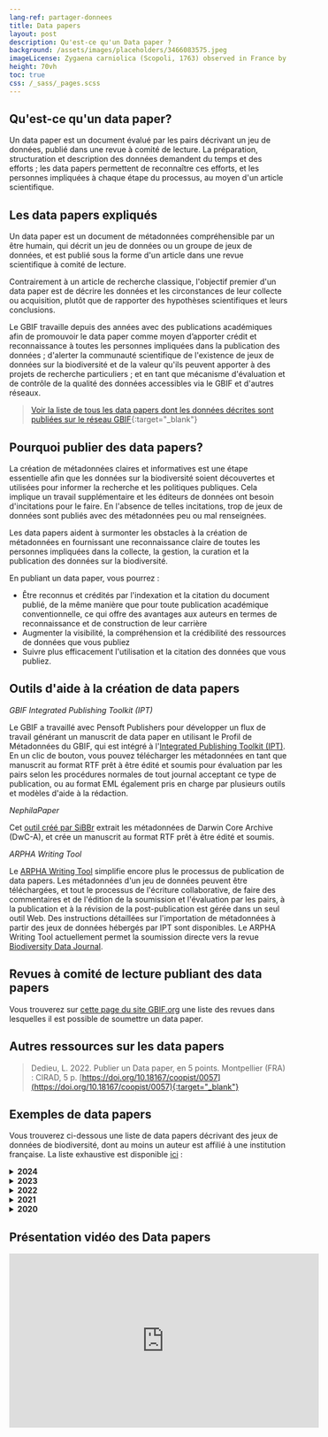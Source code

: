 ```yaml
---
lang-ref: partager-donnees
title: Data papers
layout: post
description: Qu'est-ce qu'un Data paper ?
background: /assets/images/placeholders/3466083575.jpeg
imageLicense: Zygaena carniolica (Scopoli, 1763) observed in France by Christoph Moning (licensed under http://creativecommons.org/licenses/by/4.0/)
height: 70vh
toc: true
css: /_sass/_pages.scss
---
```


## Qu'est-ce qu'un data paper?

Un data paper est un document évalué par les pairs décrivant un jeu de données, publié dans une revue à comité de lecture. 
La préparation, structuration et description des données demandent du temps et des efforts ; les data papers permettent de reconnaître ces efforts, et les personnes impliquées à chaque étape du processus, au moyen d'un article scientifique.



## Les data papers expliqués

Un data paper est un document de métadonnées compréhensible par un être humain, qui décrit un jeu de données ou un groupe de jeux de données, et est publié sous la forme d'un article dans une revue scientifique à comité de lecture.

Contrairement à un article de recherche classique, l'objectif premier d'un data paper est de décrire les données et les circonstances de leur collecte ou acquisition, plutôt que de rapporter des hypothèses scientifiques et leurs conclusions.

Le GBIF travaille depuis des années avec des publications académiques afin de promouvoir le data paper comme moyen d’apporter crédit et reconnaissance à toutes les personnes impliquées dans la publication des données ; d'alerter la communauté scientifique de l'existence de jeux de données sur la biodiversité et de la valeur qu'ils peuvent apporter à des projets de recherche particuliers ; et en tant que mécanisme d'évaluation et de contrôle de la qualité des données accessibles via le GBIF et d'autres réseaux.

>[Voir la liste de tous les data papers dont les données décrites sont publiées sur le réseau GBIF](https://www.gbif.org/fr/resource/search?contentType=literature&topics=DATA_PAPER&relevance=GBIF_PUBLISHED){:target="_blank"}


## Pourquoi publier des data papers?

La création de métadonnées claires et informatives est une étape essentielle afin que les données sur la biodiversité soient découvertes et utilisées pour informer la recherche et les politiques publiques. Cela implique un travail supplémentaire et les éditeurs de données ont besoin d'incitations pour le faire. En l'absence de telles incitations, trop de jeux de données sont publiés avec des métadonnées peu ou mal renseignées.

Les data papers aident à surmonter les obstacles à la création de métadonnées en fournissant une reconnaissance claire de toutes les personnes impliquées dans la collecte, la gestion, la curation et la publication des données sur la biodiversité.

En publiant un data paper, vous pourrez :

- Être reconnus et crédités par l'indexation et la citation du document publié, de la même manière que pour toute publication académique conventionnelle, ce qui offre des avantages aux auteurs en termes de reconnaissance et de construction de leur carrière
- Augmenter la visibilité, la compréhension et la crédibilité des ressources de données que vous publiez
- Suivre plus efficacement l'utilisation et la citation des données que vous publiez.


## Outils d'aide à la création de data papers

*GBIF Integrated Publishing Toolkit (IPT)*

Le GBIF a travaillé avec Pensoft Publishers pour développer un flux de travail générant un manuscrit de data paper en utilisant le Profil de Métadonnées du GBIF, qui est intégré à l'<a href="https://www.gbif.org/fr/ipt" target="_blank">Integrated Publishing Toolkit (IPT)</a>. En un clic de bouton, vous pouvez télécharger les métadonnées en tant que manuscrit au format RTF prêt à être édité et soumis pour évaluation par les pairs selon les procédures normales de tout journal acceptant ce type de publication, ou au format EML également pris en charge par plusieurs outils et modèles d'aide à la rédaction.

*NephilaPaper*

Cet <a href="https://ferramentas.sibbr.gov.br/nephila/" target="_blank">outil créé par SiBBr</a> extrait les métadonnées de Darwin Core Archive (DwC-A), et crée un manuscrit au format RTF prêt à être édité et soumis.
  
*ARPHA Writing Tool*

Le <a href="https://arpha.pensoft.net/" target="_blank">ARPHA Writing Tool</a> simplifie encore plus le processus de publication de data papers. Les métadonnées d'un jeu de données peuvent être téléchargées, et tout le processus de l'écriture collaborative, de faire des commentaires et de l'édition de la soumission et l'évaluation par les pairs, à la publication et à la révision de la post-publication est gérée dans un seul outil Web. Des instructions détaillées sur l'importation de métadonnées à partir des jeux de données hébergés par IPT sont disponibles.
Le ARPHA Writing Tool actuellement permet la soumission directe vers la revue <a href="https://bdj.pensoft.net/" target="_blank">Biodiversity Data Journal</a>.

## Revues à comité de lecture publiant des data papers

Vous trouverez sur <a href="https://www.gbif.org/data-papers" target="_blank">cette page du site GBIF.org</a> une liste des revues dans lesquelles il est possible de soumettre un data paper.


## Autres ressources sur les data papers

> Dedieu, L. 2022. Publier un Data paper, en 5 points. Montpellier (FRA) : CIRAD, 5 p. [https://doi.org/10.18167/coopist/0057](https://doi.org/10.18167/coopist/0057){:target="_blank"}


## Exemples de data papers
Vous trouverez ci-dessous une liste de data papers décrivant des jeux de données de biodiversité, dont au moins un auteur est affilié à une institution française. La liste exhaustive est disponible [ici](https://www.gbif.org/resource/search?contentType=literature&topics=DATA_PAPER&relevance=GBIF_PUBLISHED&countriesOfResearcher=FR) :

<details>
<summary><b>2024</b></summary>
 <ul>
  <li>Pozsgai, G., Lhoumeau, S., Amorim, I. R., Boieiro, M., Cardoso, P., Costa, R., Ferreira, M. T., Leite, A., Malumbres-Olarte, J., Oyarzabal, G., Rigal, F., Ros-Prieto, A., Santos, A. M. C., Gabriel, R., & Borges, P. a. V. (2024). The BALA project: A pioneering monitoring of Azorean forest invertebrates over two decades (1999–2022). <i> Scientific Data, 11</i>(1) <a href="https://doi.org/10.1038/s41597-024-03174-7" target="_blank">https://doi.org/10.1038/s41597-024-03174-7</a></li>
  <li>Gabriel, R., Morgado, L. N., Borges, P. a. V., Coelho, M. C. M., Aranda, S. C., Henriques, D. S. G., Sérgio, C., Hespanhol, H., Pereira, F., Sim-Sim, M., & Ah-Peng, C. (2024). The MOVECLIM – AZORES project: Bryophytes from Pico Island along an elevation gradient. <i>Biodiversity Data Journal, 12,</i> Art. e117890. <a href="https://doi.org/10.3897/BDJ.12.e117890" target="_blank">https://doi.org/10.3897/BDJ.12.e117890</a></li>
  <li>Brown, G. G., Demetrio, W. C., Gabriac, Q., Pasini, A., Korasaki, V., Oliveira, L. J., Santos, J. C. F. D., Torres, E., Galerani, P. R., Gazziero, D. L. P., Benito, N. P., Nunes, D. H., Santos, A., Ferreira, T., Nadolny, H. S., Bartz, M. L. C., Maschio, W., Dudas, R. T., Zagatto, M. R. G., . . . Mathieu, J. (2024). Soil macrofauna communities in Brazilian land-use systems. <i>Biodiversity Data Journal, 12,</i> Art. e115000. <a href="https://doi.org/10.3897/BDJ.12.e115000" target="_blank">https://doi.org/10.3897/BDJ.12.e115000</a></li>
</ul>
</details>


<details>
  <summary><b>2023</b></summary>
  <ul>
    <li>Schmider-Martínez, A., Maturana, C., Poveda, Y., Rosenfeld, S., López-Farrán, Z., Saucède, T., Poulin, E., & González-Wevar, C. (2023). <i>Laevilacunaria</i> (Mollusca, Gastropoda) in the Southern Ocean: A comprehensive occurrence dataset. <i>Biodiversity Data Journal, 11</i> Art. e111982. <a href="https://doi.org/10.3897/BDJ.11.e111982" target="_blank">https://doi.org/10.3897/BDJ.11.e111982</a></li>
    <li>Sukkanon, C., Suwonkerd, W., Thanispong, K., Saeung, M., Jhaiaun, P., Pimnon, S., Thongkhao, K., Manguin, S., & Chareonviriyaphap, T. (2023). Distribution of mosquitoes (Diptera: Culicidae) in Thailand: a  dataset. <i>Gigabyte, 2023,</i> 1–7. <a href="https://doi.org/10.46471/gigabyte.90" target="_blank">https://doi.org/10.46471/gigabyte.90</a></li>
    <li>Lacoeuilhe, A., Percevault, L., Ichter, J., Gourdain, P., Herard, K., Michaud, H., Poncet, L., Ramage, T., Roquinarc’h, O., & Withers, P. (2023). All taxa biodiversity inventory of the Bois de Bouis estate (Var, France): a 10-year public-private partnership. <i>Biodiversity Data Journal, 11,</i> Art. 103280. <a href="https://doi.org/10.3897/bdj.11.e103280" target="_blank">https://doi.org/10.3897/bdj.11.e103280</a></li>
  </ul>
</details>

<details>
  <summary><b>2022</b></summary>
  <ul>
  <li>Pradel, J., Bouilloud, M., Loiseau, A., Piry, S., Galan, M., Artige, E., Castel, G., Ferrero, J., Gallet, R., Thuel, G., Vieira, N., & Charbonnel, N. (2022). Small terrestrial mammals (Rodentia and Soricomorpha) along a gradient of forest anthropisation (reserves, managed forests, urban parks) in France. <i>Biodiversity Data Journal, 10,</i> Art. e95214. <a href="https://doi.org/10.3897/bdj.10.e95214" target="_blank">https://doi.org/10.3897/bdj.10.e95214</a></li>
  <li>Woods, B., Trebilco, R., Walters, A., Hindell, M., Duhamel, G., Flores, H., Moteki, M., Pruvost, P., Reiss, C., Saunders, R. A., Sutton, C., Gan, Y., & Van De Putte, A. (2022). Myctobase, a circumpolar database of mesopelagic fishes for new insights into deep pelagic prey fields. <i>Scientific Data, 9(1)</i> Art. 404. <a href="https://doi.org/10.1038/s41597-022-01496-y" target="_blank">https://doi.org/10.1038/s41597-022-01496-y</a></li>
  <li>Claudel, M., Lerigoleur, E., Brun, C., & Guillerme, S. (2022). Geohistorical dataset of ten plant species introduced into Occitania (France).  <i>Biodiversity Data Journal, 10,</i> Art. e76283 <a href="https://doi.org/10.3897/bdj.10.e76283" target="_blank">https://doi.org/10.3897/bdj.10.e76283</a></li>
  </ul>
</details>

<details>
  <summary><b>2021</b></summary>
  <ul>
  <li>Coché, L., Arnaud, E., Bouveret, L., David, R., Foulquier, E., Gandilhon, N., Jeannesson, E., Bras, Y. L., Lerigoleur, E., Lopez, P. J., Madon, B., Sananikone, J., Sèbe, M., Berre, I. L., & Jung, J. (2021). Kakila database: Towards a FAIR community approved database of cetacean presence in the waters of the Guadeloupe Archipelago, based on citizen science. <i> Biodiversity Data Journal, 9,</i> Art. e69022. <a href="https://doi.org/10.3897/bdj.9.e69022" target="_blank"> https://doi.org/10.3897/bdj.9.e69022</a></li>
  <li>Katz, L., Sirjacobs, D., Gobert, S., Lejeune, P., & Danis, B. (2021). Distribution of macroalgae in the area of Calvi (Corsica).<i> Biodiversity Data Journal, 9,</i> Art. e68249. <a href="https://doi.org/10.3897/bdj.9.e68249" target="_blank"> https://doi.org/10.3897/bdj.9.e68249</a></li>
  <li>Borges, P. a. V., Nunes, R., Lamelas-López, L., Pereira, E., Costa, R., Monjardino, P., Lopes, D. H., Soares, A. O., Gil, A., Rigal, F., Ferrante, M., & Lövei, G. L. (2021). Monitoring Arthropods in Azorean Agroecosystems: the project AGRO-ECOSERVICES. <i>Biodiversity Data Journal, 9,</i> Art. e77548. <a href=" https://doi.org/10.3897/bdj.9.e77548" target="_blank"> https://doi.org/10.3897/bdj.9.e77548</a></li>
  </ul>
</details>

<details>
  <summary><b>2020</b></summary>
  <ul>
  <li>Nicolai, A., Guernion, M., Guillocheau, S., Hoeffner, K., Gouar, P. L., Ménard, N., Piscart, C., Vallet, D., Hervé, M., Benezeth, E., Chedanne, H., Blémus, J., Vernon, P., Cylly, D., Hotte, H., Loïs, G., Mai, B., Perez, G., Ouisse, T., . . . Supper, R. (2020). Transdisciplinary Bioblitz: Rapid biotic and abiotic inventory allows studying environmental changes over 60 years at the Biological Field Station of Paimpont (Brittany, France) and opens new interdisciplinary research opportunities. <i>Biodiversity Data Journal, 8,</i> Art. e50451. <a href="https://doi.org/10.3897/bdj.8.e50451" target="_blank"> https://doi.org/10.3897/bdj.8.e50451</a></li>
  <li>Malavin, S., Shmakova, L., Claverie, J., & Rivkina, E. (2020). Frozen Zoo: a collection of permafrost samples containing viable protists and their viruses.<i> Biodiversity Data Journal, 8, </i>Art. e51586.<a href=" https://doi.org/10.3897/bdj.8.e51586" target="_blank"> https://doi.org/10.3897/bdj.8.e51586</a></li>
  <li>Ropert-Coudert, Y., Van De Putte, A. P., Reisinger, R. R., Bornemann, H., Charrassin, J., Costa, D. P., Danis, B., Hückstädt, L. A., Jonsen, I. D., Lea, M., Thompson, D., Torres, L. G., Trathan, P. N., Wotherspoon, S., Ainley, D. G., Alderman, R., Andrews-Goff, V., Arthur, B., Ballard, G., . . . Hindell, M. A. (2020). The retrospective analysis of Antarctic tracking data project. <i>Scientific Data, 7</i>(1), Art. 94 <a href=" https://doi.org/10.3897/bdj.8.e51586" target="_blank"> https://doi.org/10.1038/s41597-020-0406-x</a></li>
  </ul>
</details>


## Présentation vidéo des Data papers

<iframe width="560" height="315" src="https://www.youtube.com/embed/TCu9OB27E4M?si=Mou3noznFjxzBzsD" title="YouTube video player" frameborder="0" allow="accelerometer; autoplay; clipboard-write; encrypted-media; gyroscope; picture-in-picture; web-share" referrerpolicy="strict-origin-when-cross-origin" allowfullscreen></iframe>
